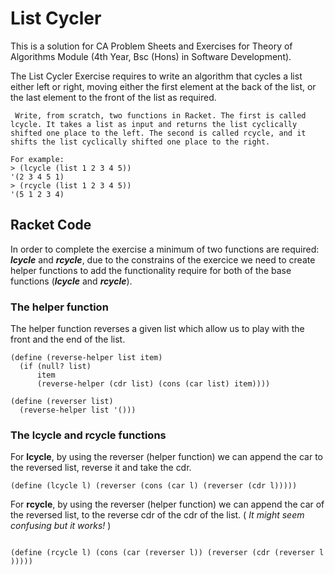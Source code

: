 # List Cycler

This is a solution for CA Problem Sheets and Exercises for Theory of Algorithms Module (4th Year, Bsc (Hons) in Software Development). 

The List Cycler Exercise requires to write an algorithm that cycles a list either left or right, moving either the first element at the back of the list, or the last element to the front of the list as required.


```
 Write, from scratch, two functions in Racket. The first is called lcycle. It takes a list as input and returns the list cyclically shifted one place to the left. The second is called rcycle, and it shifts the list cyclically shifted one place to the right.
 
For example:
> (lcycle (list 1 2 3 4 5))
'(2 3 4 5 1)
> (rcycle (list 1 2 3 4 5))
'(5 1 2 3 4)

 ```

## Racket Code

In order to complete the exercise a minimum of two functions are required: ***lcycle*** and ***rcycle***, due to the constrains of the exercice we need to create helper functions to add the functionality require for both of the base functions (***lcycle*** and ***rcycle***).


### The helper function

The helper function reverses a given list which allow us to play with the front and the end of the list.

```
(define (reverse-helper list item)
  (if (null? list)
      item
      (reverse-helper (cdr list) (cons (car list) item))))

(define (reverser list)
  (reverse-helper list '()))

```

### The **lcycle** and **rcycle** functions

For **lcycle**, by using the reverser (helper function) we can append the car to the reversed list, reverse it and take the cdr.

```
(define (lcycle l) (reverser (cons (car l) (reverser (cdr l)))))
```

For **rcycle**, by using the reverser (helper function) we can append the car of the reversed list, to the reverse cdr of the cdr of the list. ( *It might seem confusing but it works!* )

```

(define (rcycle l) (cons (car (reverser l)) (reverser (cdr (reverser l ))))) 

```
